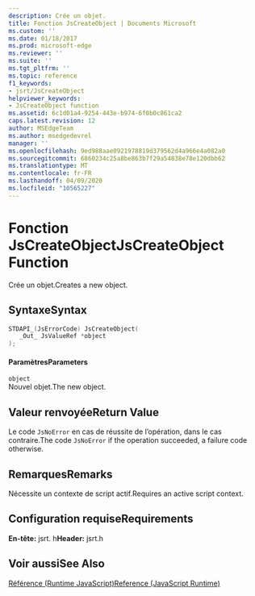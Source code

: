 ```yaml
---
description: Crée un objet.
title: Fonction JsCreateObject | Documents Microsoft
ms.custom: ''
ms.date: 01/18/2017
ms.prod: microsoft-edge
ms.reviewer: ''
ms.suite: ''
ms.tgt_pltfrm: ''
ms.topic: reference
f1_keywords:
- jsrt/JsCreateObject
helpviewer_keywords:
- JsCreateObject function
ms.assetid: 6c1d01a4-9254-443e-b974-6f0b0c861ca2
caps.latest.revision: 12
author: MSEdgeTeam
ms.author: msedgedevrel
manager: ''
ms.openlocfilehash: 9ed988aae0921978819d379562d4a966e4a082a0
ms.sourcegitcommit: 6860234c25a8be863b7f29a54838e78e120dbb62
ms.translationtype: MT
ms.contentlocale: fr-FR
ms.lasthandoff: 04/09/2020
ms.locfileid: "10565227"
---
```

# <span data-ttu-id="f0e16-103">Fonction JsCreateObject</span><span class="sxs-lookup"><span data-stu-id="f0e16-103">JsCreateObject Function</span></span>
<span data-ttu-id="f0e16-104">Crée un objet.</span><span class="sxs-lookup"><span data-stu-id="f0e16-104">Creates a new object.</span></span>
  
## <span data-ttu-id="f0e16-105">Syntaxe</span><span class="sxs-lookup"><span data-stu-id="f0e16-105">Syntax</span></span>  
  
```cpp  
STDAPI_(JsErrorCode) JsCreateObject(  
   _Out_ JsValueRef *object  
);  
```  
  
#### <span data-ttu-id="f0e16-106">Paramètres</span><span class="sxs-lookup"><span data-stu-id="f0e16-106">Parameters</span></span>  
 `object`  
 <span data-ttu-id="f0e16-107">Nouvel objet.</span><span class="sxs-lookup"><span data-stu-id="f0e16-107">The new object.</span></span>  
  
## <span data-ttu-id="f0e16-108">Valeur renvoyée</span><span class="sxs-lookup"><span data-stu-id="f0e16-108">Return Value</span></span>  
 <span data-ttu-id="f0e16-109">Le code `JsNoError` en cas de réussite de l’opération, dans le cas contraire.</span><span class="sxs-lookup"><span data-stu-id="f0e16-109">The code `JsNoError` if the operation succeeded, a failure code otherwise.</span></span>  
  
## <span data-ttu-id="f0e16-110">Remarques</span><span class="sxs-lookup"><span data-stu-id="f0e16-110">Remarks</span></span>  
 <span data-ttu-id="f0e16-111">Nécessite un contexte de script actif.</span><span class="sxs-lookup"><span data-stu-id="f0e16-111">Requires an active script context.</span></span>  
  
## <span data-ttu-id="f0e16-112">Configuration requise</span><span class="sxs-lookup"><span data-stu-id="f0e16-112">Requirements</span></span>  
 <span data-ttu-id="f0e16-113">**En-tête:** jsrt. h</span><span class="sxs-lookup"><span data-stu-id="f0e16-113">**Header:** jsrt.h</span></span>  
  
## <span data-ttu-id="f0e16-114">Voir aussi</span><span class="sxs-lookup"><span data-stu-id="f0e16-114">See Also</span></span>  
 [<span data-ttu-id="f0e16-115">Référence (Runtime JavaScript)</span><span class="sxs-lookup"><span data-stu-id="f0e16-115">Reference (JavaScript Runtime)</span></span>](../chakra-hosting/reference-javascript-runtime.md)
